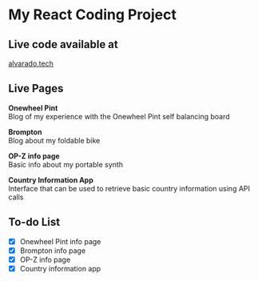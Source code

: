 # My React Coding Project

## Live code available at

[alvarado.tech](https://alvarado.tech/)

## Live Pages

**Onewheel Pint**  
Blog of my experience with the Onewheel Pint self balancing board

**Brompton**  
Blog about my foldable bike

**OP-Z info page**  
Basic info about my portable synth

**Country Information App**  
Interface that can be used to retrieve
basic country information using API calls

## To-do List

- [x] Onewheel Pint info page
- [x] Brompton info page
- [x] OP-Z info page
- [x] Country information app
